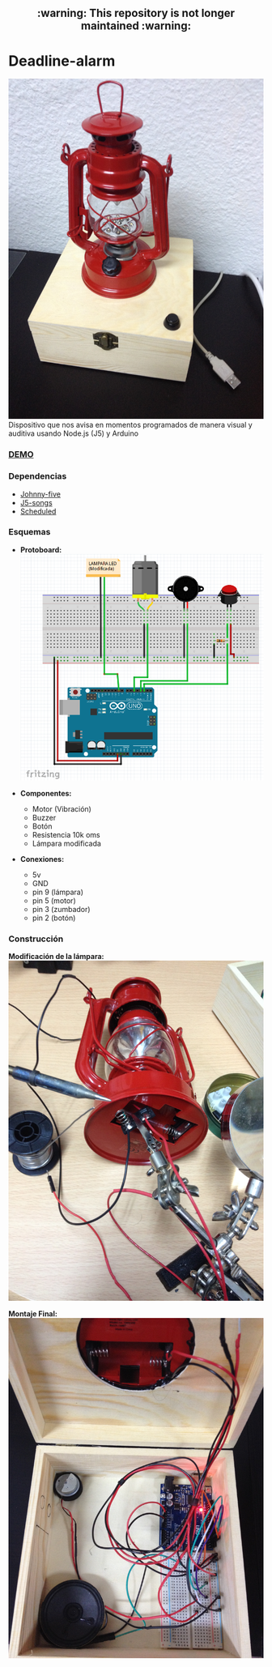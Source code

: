 <h2 align="center">:warning: This repository is not longer maintained :warning:</h2>

# Deadline-alarm

![img_frontal](fotos/vista_frontal.jpg)
Dispositivo que nos avisa en momentos programados de manera visual y auditiva usando Node.js (J5) y Arduino

### [DEMO](https://twitter.com/kom_256/status/685056191341408256)

### Dependencias

- [Johnny-five](https://www.npmjs.com/package/johnny-five)
- [J5-songs](https://www.npmjs.com/package/j5-songs)
- [Scheduled](https://www.npmjs.com/package/scheduled)

### Esquemas
- **Protoboard:**
![img_proto](fotos/Protoboard_deadline_alarm.png)

- **Componentes:**
	- Motor (Vibración)
	- Buzzer
	- Botón
	- Resistencia 10k oms
	- Lámpara modificada

- **Conexiones:**
	- 5v
	- GND
	- pin 9 (lámpara)
	- pin 5 (motor)
	- pin 3 (zumbador)
	- pin 2 (botón)

### Construcción

**Modificación de la lámpara:**
![img_soldadura](fotos/soldadura.jpg)

**Montaje Final:**
![img_montaje](fotos/vista_interior.jpg)

